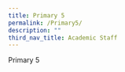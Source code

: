 ```yaml
---
title: Primary 5
permalink: /Primary5/
description: ""
third_nav_title: Academic Staff
---
```




Primary 5